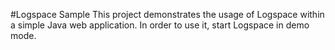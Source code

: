 #Logspace Sample
This project demonstrates the usage of Logspace within a simple Java web application. In order to use it, start Logspace in demo mode.